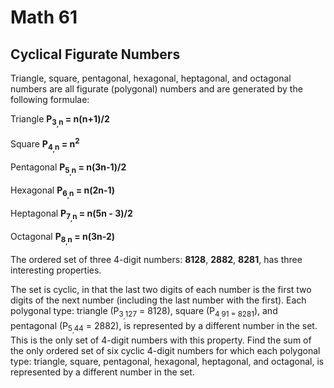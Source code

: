 # Math 61

## Cyclical Figurate Numbers

Triangle, square, pentagonal, hexagonal, heptagonal, and octagonal numbers are all figurate (polygonal) numbers and are generated by the following formulae:

Triangle	  **P<sub>3<sub>,</sub>n</sub> = n(n+1)/2** 	
 	
Square	 	 **P<sub>4<sub>,</sub>n</sub> = n<sup>2</sup>**
 	
Pentagonal	  **P<sub>5<sub>,</sub>n</sub> = n(3n-1)/2**	
 	
Hexagonal	 	 **P<sub>6<sub>,</sub>n</sub> = n(2n-1)**
 	
Heptagonal	 	 **P<sub>7<sub>,</sub>n</sub> = n(5n - 3)/2**
 	
Octagonal	 	 **P<sub>8<sub>,</sub>n</sub> = n(3n-2)**
 	
The ordered set of three 4-digit numbers: **8128**, **2882**, **8281**, has three interesting properties.

The set is cyclic, in that the last two digits of each number is the first two digits of the next number (including the last number with the first).
Each polygonal type: triangle (P<sub>3<sub>,</sub>127</sub> = 8128), square (P<sub>4<sub>,</sub>91 = 8281</sub>), and pentagonal (P<sub>5<sub>,</sub>44</sub> = 2882), is represented by a different number in the set.
This is the only set of 4-digit numbers with this property.
Find the sum of the only ordered set of six cyclic 4-digit numbers for which each polygonal type: triangle, square, pentagonal, hexagonal, heptagonal, and octagonal, is represented by a different number in the set.
